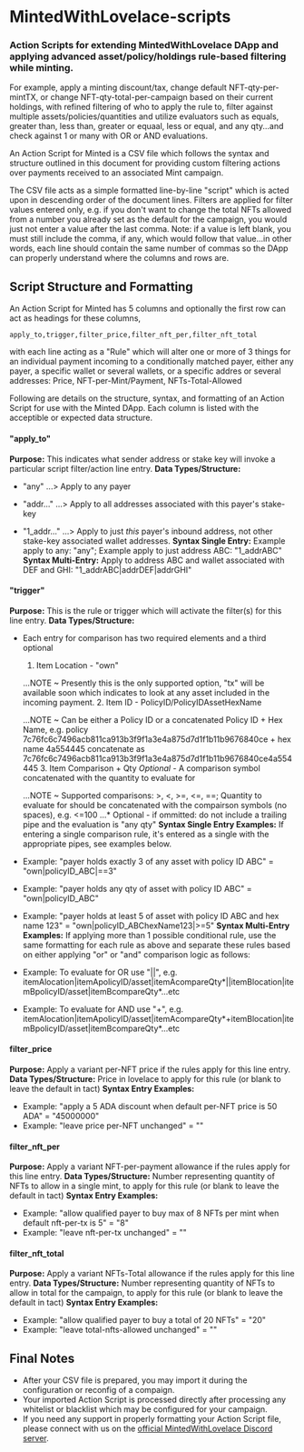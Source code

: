 # MintedWithLovelace-scripts
### Action Scripts for extending MintedWithLovelace DApp and applying advanced asset/policy/holdings rule-based filtering while minting.

For example, apply a minting discount/tax, change default NFT-qty-per-mintTX, or change NFT-qty-total-per-campaign based on their current holdings, with refined filtering of who to apply the rule to, filter against multiple assets/policies/quantities and utilize evaluators such as equals, greater than, less than, greater or equaal, less or equal, and any qty...and check against 1 or many with OR or AND evaluations. 

An Action Script for Minted is a CSV file which follows the syntax and structure outlined in this document for providing custom filtering actions over payments received to an associated Mint campaign.

The CSV file acts as a simple formatted line-by-line "script" which is acted upon in descending order of the document lines.  Filters are applied for filter values entered only, e.g. if you don't want to change the total NFTs allowed from a number you already set as the default for the campaign, you would just not enter a value after the last comma. Note: if a value is left blank, you must still include the comma, if any, which would follow that value...in other words, each line should contain the same number of commas so the DApp can properly understand where the columns and rows are.

## Script Structure and Formatting
An Action Script for Minted has 5 columns and optionally the first row can act as headings for these columns,
```
apply_to,trigger,filter_price,filter_nft_per,filter_nft_total
```
with each line acting as a "Rule" which will alter one or more of 3 things for an individual payment incoming to a conditionally matched payer, either any payer, a specific wallet or several wallets, or a specific addres or several addresses: Price, NFT-per-Mint/Payment, NFTs-Total-Allowed

Following are details on the structure, syntax, and formatting of an Action Script for use with the Minted DApp. Each column is listed with the acceptible or expected data structure. 

#### "apply_to"

**Purpose:** This indicates what sender address or stake key will invoke a particular script filter/action line entry.
**Data Types/Structure:** 
  - "any"
    ...> Apply to any payer
    
  - "addr..."
    ...> Apply to all addresses associated with this payer's stake-key
    
  - "1_addr..."
    ...> Apply to just *this* payer's inbound address, not other stake-key associated wallet addresses.
**Syntax Single Entry:** Example apply to any: "any"; Example apply to just address ABC: "1_addrABC"
**Syntax Multi-Entry:** Apply to address ABC and wallet associated with DEF and GHI: "1_addrABC|addrDEF|addrGHI"

#### "trigger"

**Purpose:** This is the rule or trigger which will activate the filter(s) for this line entry.
**Data Types/Structure:**
  - Each entry for comparison has two required elements and a third optional
    1. Item Location - "own"

    ...NOTE ~ Presently this is the only supported option, "tx" will be available soon which indicates to look at any asset included in the incoming payment.
    2. Item ID - PolicyID/PolicyIDAssetHexName
    
    ...NOTE ~ Can be either a Policy ID or a concatenated Policy ID + Hex Name, e.g. policy 7c76fc6c7496acb811ca913b3f9f1a3e4a875d7d1f1b11b9676840ce + hex name 4a554445 concatenate as 7c76fc6c7496acb811ca913b3f9f1a3e4a875d7d1f1b11b9676840ce4a554445
    3. Item Comparison + Qty *Optional* - A comparison symbol concatenated with the quantity to evaluate for
    
    ...NOTE ~ Supported comparisons: >, <, >=, <=, ==; Quantity to evaluate for should be concatenated with the compairson symbols (no spaces), e.g. <=100
    ...* Optional - if ommitted: do not include a trailing pipe and the evaluation is "any qty"
**Syntax Single Entry Examples:** If entering a single comparison rule, it's entered as a single with the appropriate pipes, see examples below.
  - Example: "payer holds exactly 3 of any asset with policy ID ABC" = "own|policyID_ABC|==3"
  - Example: "payer holds any qty of asset with policy ID ABC" = "own|policyID_ABC"
  - Example: "payer holds at least 5 of asset with policy ID ABC and hex name 123" = "own|policyID_ABChexName123|>=5"
**Syntax Multi-Entry Examples:** If applying more than 1 possible conditional rule, use the same formatting for each rule as above and separate these rules based on either applying "or" or "and" comparison logic as follows:
  - Example: To evaluate for OR use "||", e.g. itemAlocation|itemApolicyID/asset|itemAcompareQty*||itemBlocation|itemBpolicyID/asset|itemBcompareQty*...etc
  - Example: To evaluate for AND use "+", e.g. itemAlocation|itemApolicyID/asset|itemAcompareQty*+itemBlocation|itemBpolicyID/asset|itemBcompareQty*...etc

#### filter_price

**Purpose:** Apply a variant per-NFT price if the rules apply for this line entry.
**Data Types/Structure:** Price in lovelace to apply for this rule (or blank to leave the default in tact)
**Syntax Entry Examples:**
  - Example: "apply a 5 ADA discount when default per-NFT price is 50 ADA" = "45000000"
  - Example: "leave price per-NFT unchanged" = ""

#### filter_nft_per

**Purpose:** Apply a variant NFT-per-payment allowance if the rules apply for this line entry.
**Data Types/Structure:** Number representing quantity of NFTs to allow in a single mint, to apply for this rule (or blank to leave the default in tact)
**Syntax Entry Examples:**
  - Example: "allow qualified payer to buy max of 8 NFTs per mint when default nft-per-tx is 5" = "8"
  - Example: "leave nft-per-tx unchanged" = ""

#### filter_nft_total

**Purpose:** Apply a variant NFTs-Total allowance if the rules apply for this line entry.
**Data Types/Structure:** Number representing quantity of NFTs to allow in total for the campaign, to apply for this rule (or blank to leave the default in tact)
**Syntax Entry Examples:**
  - Example: "allow qualified payer to buy a total of 20 NFTs" = "20"
  - Example: "leave total-nfts-allowed unchanged" = ""

## Final Notes

- After your CSV file is prepared, you may import it during the configuration or reconfig of a compaign.
- Your imported Action Script is processed directly after processing any whitelist or blacklist which may be configured for your campaign. 
- If you need any support in properly formatting your Action Script file, please connect with us on the [official MintedWithLovelace Discord server](https://discord.gg/HzKvRWPqy5).


